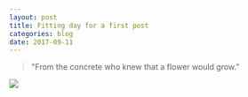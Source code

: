 ```yaml
---
layout: post
title: Fitting day for a first post
categories: blog
date: 2017-09-11
---
```


> "From the concrete who knew that a flower would grow." 

<img src="{{site.baseurl}}/images/fulls/newgroundzero.jpg" class="fit image">

